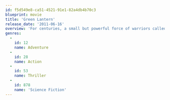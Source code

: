 ```yaml
---
id: f5d549e8-ca51-4521-91e1-82a4db4b70c3
blueprint: movie
title: 'Green Lantern'
release_date: '2011-06-16'
overview: 'For centuries, a small but powerful force of warriors called the Green Lantern Corps has sworn to keep intergalactic order. Each Green Lantern wears a ring that grants him superpowers. But when a new enemy called Parallax threatens to destroy the balance of power in the Universe, their fate and the fate of Earth lie in the hands of the first human ever recruited.'
genres:
  -
    id: 12
    name: Adventure
  -
    id: 28
    name: Action
  -
    id: 53
    name: Thriller
  -
    id: 878
    name: 'Science Fiction'
---
```

